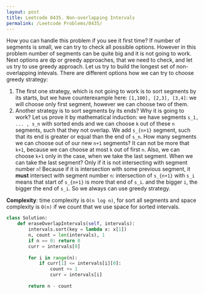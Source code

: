 ```yaml
---
layout: post
title: Leetcode 0435. Non-overlapping Intervals
permalink: /Leetcode Problems/0435/
---
```


How you can handle this problem if you see it first time? If number of segments is small, we can try to check all possible options. However in this problem number of segments can be quite big and it is not going to work. Next options are dp or greedy approaches, that we need to check, and let us try to use greedy approach. Let us try to build the longest set of non-overlapping intevals. There are different options how we can try to choose greedy strategy:

1. The first one strategy, which is not going to work is to sort segments by its starts, but we have counterexample here: `[1,100], [2,3], [3,4]`: we will choose only first segment, however we can choose two of them.
2. Another strategy is to sort segments by its ends? Why it is going to work? Let us prove it by mathematical induction: we have segments `s_1, ... , s_n` with sorted ends and we can choose `k` out of these `n` segments, such that they not overlap. We add `s_{n+1}` segment, such that its end is greater or equal than the end of `s_n`. How many segments we can choose out of our new `n+1` segments? It can not be more that `k+1`, because we can choose at most `k` out of first `n`. Also, we can choose `k+1` only in the case, when we take the last segment. When we can take the last segment? Only if it is not intersecting with segment number `n`! Because if it is intersection with some previous segment, it **must** intersect with segment number `n`: intersection of `s_{n+1}` with `s_i` means that start of `s_{n+1}` is more that end of `s_i`. and the bigger `i`, the bigger the end of `s_i`. So we always can use greedy strategy.

**Complexity**: time complexity is `O(n log n)`, for sort all segments and space complexity is `O(n)` if we count that we use space for sorted intervals.

```python
class Solution:
    def eraseOverlapIntervals(self, intervals):
        intervals.sort(key = lambda x: x[1])
        n, count = len(intervals), 1
        if n == 0: return 0
        curr = intervals[0]
        
        for i in range(n):
            if curr[1] <= intervals[i][0]:
                count += 1
                curr = intervals[i]
                
        return n - count   
```